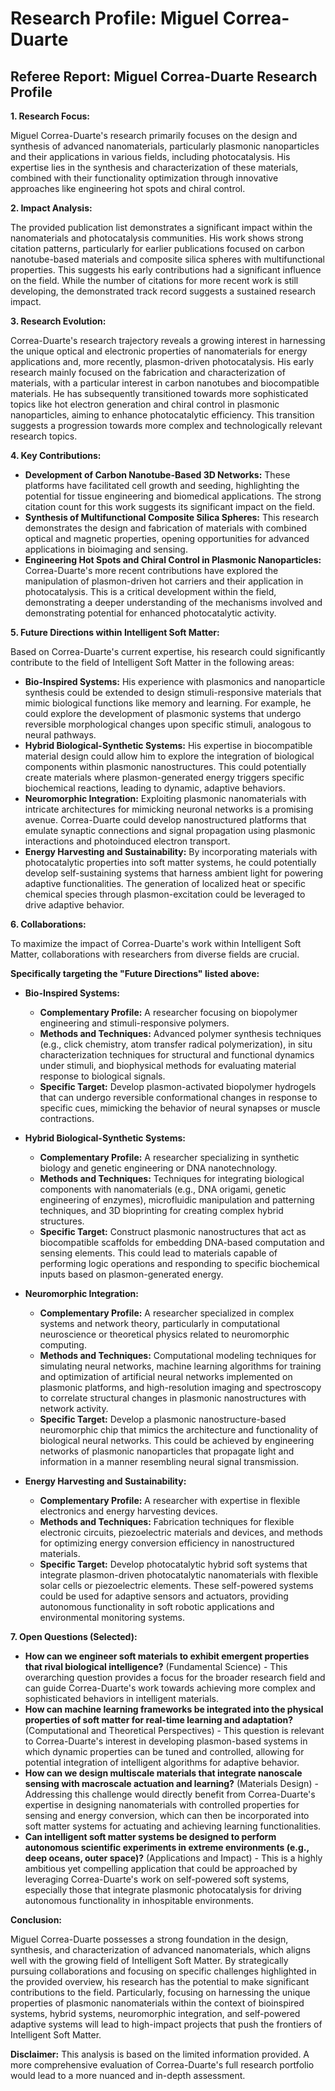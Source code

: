 # Research Profile: Miguel Correa-Duarte

## Referee Report: Miguel Correa-Duarte Research Profile

**1. Research Focus:**

Miguel Correa-Duarte's research primarily focuses on the design and synthesis of advanced nanomaterials, particularly plasmonic nanoparticles and their applications in various fields, including photocatalysis. His expertise lies in the synthesis and characterization of these materials, combined with their functionality optimization through innovative approaches like engineering hot spots and chiral control. 

**2. Impact Analysis:**

The provided publication list demonstrates a significant impact within the nanomaterials and photocatalysis communities. His work shows strong citation patterns, particularly for earlier publications focused on carbon nanotube-based materials and composite silica spheres with multifunctional properties. This suggests his early contributions had a significant influence on the field.  While the number of citations for more recent work is still developing, the demonstrated track record suggests a sustained research impact.

**3. Research Evolution:**

Correa-Duarte's research trajectory reveals a growing interest in harnessing the unique optical and electronic properties of nanomaterials for energy applications and, more recently, plasmon-driven photocatalysis. His early research mainly focused on the fabrication and characterization of materials, with a particular interest in carbon nanotubes and biocompatible materials. He has subsequently transitioned towards more sophisticated topics like hot electron generation and chiral control in plasmonic nanoparticles, aiming to enhance photocatalytic efficiency. This transition suggests a progression towards more complex and technologically relevant research topics.

**4. Key Contributions:**

* **Development of Carbon Nanotube-Based 3D Networks:**  These platforms have facilitated cell growth and seeding, highlighting the potential for tissue engineering and biomedical applications. The strong citation count for this work suggests its significant impact on the field.
* **Synthesis of Multifunctional Composite Silica Spheres:** This research demonstrates the design and fabrication of materials with combined optical and magnetic properties, opening opportunities for advanced applications in bioimaging and sensing. 
* **Engineering Hot Spots and Chiral Control in Plasmonic Nanoparticles:** Correa-Duarte's more recent contributions have explored the manipulation of plasmon-driven hot carriers and their application in photocatalysis. This is a critical development within the field, demonstrating a deeper understanding of the mechanisms involved and demonstrating potential for enhanced photocatalytic activity.

**5. Future Directions within Intelligent Soft Matter:**

Based on Correa-Duarte's current expertise, his research could significantly contribute to the field of Intelligent Soft Matter in the following areas:

* **Bio-Inspired Systems:** His experience with plasmonics and nanoparticle synthesis could be extended to design stimuli-responsive materials that mimic biological functions like memory and learning. For example, he could explore the development of plasmonic systems that undergo reversible morphological changes upon specific stimuli, analogous to neural pathways. 
* **Hybrid Biological-Synthetic Systems:** His expertise in biocompatible material design could allow him to explore the integration of biological components within plasmonic nanostructures. This could potentially create materials where plasmon-generated energy triggers specific biochemical reactions, leading to dynamic, adaptive behaviors. 
* **Neuromorphic Integration:** Exploiting plasmonic nanomaterials with intricate architectures for mimicking neuronal networks is a promising avenue. Correa-Duarte could develop nanostructured platforms that emulate synaptic connections and signal propagation using plasmonic interactions and photoinduced electron transport.
* **Energy Harvesting and Sustainability:** By incorporating materials with photocatalytic properties into soft matter systems, he could potentially develop self-sustaining systems that harness ambient light for powering adaptive functionalities. The generation of localized heat or specific chemical species through plasmon-excitation could be leveraged to drive adaptive behavior.

**6. Collaborations:**

To maximize the impact of Correa-Duarte's work within Intelligent Soft Matter, collaborations with researchers from diverse fields are crucial. 

**Specifically targeting the "Future Directions" listed above:**


* **Bio-Inspired Systems:**
    * **Complementary Profile:** A researcher focusing on biopolymer engineering and stimuli-responsive polymers.
    * **Methods and Techniques:** Advanced polymer synthesis techniques (e.g., click chemistry, atom transfer radical polymerization), in situ characterization techniques for structural and functional dynamics under stimuli, and biophysical methods for evaluating material response to biological signals.
    * **Specific Target:** Develop plasmon-activated biopolymer hydrogels that can undergo reversible conformational changes in response to specific cues, mimicking the behavior of neural synapses or muscle contractions.


* **Hybrid Biological-Synthetic Systems:**
    * **Complementary Profile:** A researcher specializing in synthetic biology and genetic engineering or DNA nanotechnology.
    * **Methods and Techniques:** Techniques for integrating biological components with nanomaterials (e.g., DNA origami, genetic engineering of enzymes), microfluidic manipulation and patterning techniques, and 3D bioprinting for creating complex hybrid structures.
    * **Specific Target:** Construct plasmonic nanostructures that act as biocompatible scaffolds for embedding DNA-based computation and sensing elements. This could lead to materials capable of performing logic operations and responding to specific biochemical inputs based on plasmon-generated energy.


* **Neuromorphic Integration:**
    * **Complementary Profile:** A researcher specialized in complex systems and network theory, particularly in computational neuroscience or theoretical physics related to neuromorphic computing.
    * **Methods and Techniques:** Computational modeling techniques for simulating neural networks, machine learning algorithms for training and optimization of artificial neural networks implemented on plasmonic platforms, and high-resolution imaging and spectroscopy to correlate structural changes in plasmonic nanostructures with network activity.
    * **Specific Target:** Develop a plasmonic nanostructure-based neuromorphic chip that mimics the architecture and functionality of biological neural networks. This could be achieved by engineering networks of plasmonic nanoparticles that propagate light and information in a manner resembling neural signal transmission.


* **Energy Harvesting and Sustainability:**
    * **Complementary Profile:** A researcher with expertise in flexible electronics and energy harvesting devices. 
    * **Methods and Techniques:** Fabrication techniques for flexible electronic circuits, piezoelectric materials and devices, and methods for optimizing energy conversion efficiency in nanostructured materials.
    * **Specific Target:** Develop photocatalytic hybrid soft systems that integrate plasmon-driven photocatalytic nanomaterials with flexible solar cells or piezoelectric elements. These self-powered systems could be used for adaptive sensors and actuators, providing autonomous functionality in soft robotic applications and environmental monitoring systems.

**7. Open Questions (Selected):**

* **How can we engineer soft materials to exhibit emergent properties that rival biological intelligence?** (Fundamental Science) - This overarching question provides a focus for the broader research field and can guide Correa-Duarte's work towards achieving more complex and sophisticated behaviors in intelligent materials.
* **How can machine learning frameworks be integrated into the physical properties of soft matter for real-time learning and adaptation?** (Computational and Theoretical Perspectives) - This question is relevant to Correa-Duarte's interest in developing plasmon-based systems in which dynamic properties can be tuned and controlled, allowing for potential integration of intelligent algorithms for adaptive behavior.
* **How can we design multiscale materials that integrate nanoscale sensing with macroscale actuation and learning?** (Materials Design) - Addressing this challenge would directly benefit from Correa-Duarte's expertise in designing nanomaterials with controlled properties for sensing and energy conversion, which can then be incorporated into soft matter systems for actuating and achieving learning functionalities.
* **Can intelligent soft matter systems be designed to perform autonomous scientific experiments in extreme environments (e.g., deep oceans, outer space)?** (Applications and Impact) - This is a highly ambitious yet compelling application that could be approached by leveraging Correa-Duarte's work on self-powered soft systems, especially those that integrate plasmonic photocatalysis for driving autonomous functionality in inhospitable environments.


**Conclusion:**

Miguel Correa-Duarte possesses a strong foundation in the design, synthesis, and characterization of advanced nanomaterials, which aligns well with the growing field of Intelligent Soft Matter. By strategically pursuing collaborations and focusing on specific challenges highlighted in the provided overview, his research has the potential to make significant contributions to the field. Particularly, focusing on harnessing the unique properties of plasmonic nanomaterials within the context of bioinspired systems, hybrid systems, neuromorphic integration, and self-powered adaptive systems will lead to high-impact projects that push the frontiers of Intelligent Soft Matter. 


**Disclaimer:** This analysis is based on the limited information provided. A more comprehensive evaluation of Correa-Duarte's full research portfolio would lead to a more nuanced and in-depth assessment. 
